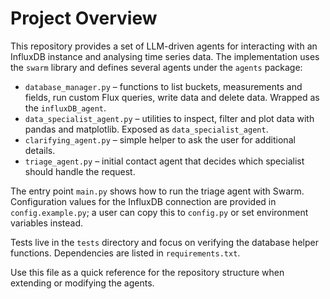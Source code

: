 # Project Overview

This repository provides a set of LLM-driven agents for interacting with an InfluxDB instance and analysing time series data. The implementation uses the `swarm` library and defines several agents under the `agents` package:

- `database_manager.py` – functions to list buckets, measurements and fields, run custom Flux queries, write data and delete data. Wrapped as the `influxDB_agent`.
- `data_specialist_agent.py` – utilities to inspect, filter and plot data with pandas and matplotlib. Exposed as `data_specialist_agent`.
- `clarifying_agent.py` – simple helper to ask the user for additional details.
- `triage_agent.py` – initial contact agent that decides which specialist should handle the request.

The entry point `main.py` shows how to run the triage agent with Swarm. Configuration values for the InfluxDB connection are provided in `config.example.py`; a user can copy this to `config.py` or set environment variables instead.

Tests live in the `tests` directory and focus on verifying the database helper functions. Dependencies are listed in `requirements.txt`.

Use this file as a quick reference for the repository structure when extending or modifying the agents.
